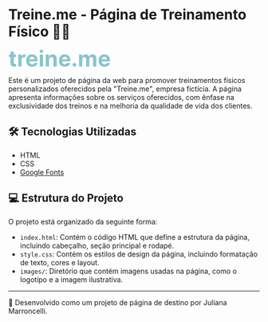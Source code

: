 # Treine.me - Página de Treinamento Físico 💪🏻

![Treine.me](images/logo.svg)

Este é um projeto de página da web para promover treinamentos físicos personalizados oferecidos pela "Treine.me", empresa fictícia. A página apresenta informações sobre os serviços oferecidos, com ênfase na exclusividade dos treinos e na melhoria da qualidade de vida dos clientes. 


## 🛠️ Tecnologias Utilizadas

- HTML
- CSS
- [Google Fonts](https://fonts.google.com/)

## 💻 Estrutura do Projeto

O projeto está organizado da seguinte forma:

- `index.html`: Contém o código HTML que define a estrutura da página, incluindo cabeçalho, seção principal e rodapé.
- `style.css`: Contém os estilos de design da página, incluindo formatação de texto, cores e layout.
- `images/`: Diretório que contém imagens usadas na página, como o logotipo e a imagem ilustrativa.

---

🎨 Desenvolvido como um projeto de página de destino por Juliana Marroncelli.
